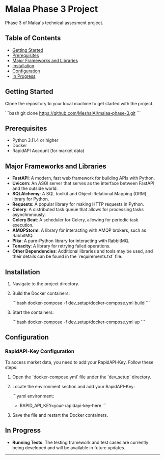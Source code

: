 # Malaa Phase 3 Project

Phase 3 of Malaa's technical assesment project.

## Table of Contents

- [Getting Started](#getting-started)
- [Prerequisites](#prerequisites)
- [Major Frameworks and Libraries](#major-frameworks-and-libraries)
- [Installation](#installation)
- [Configuration](#configuration)
- [In Progress](#in-progress)

## Getting Started

Clone the repository to your local machine to get started with the project.

\`\`\`bash
git clone https://github.com/MeshalAl/malaa-phase-3.git
\`\`\`

## Prerequisites

- Python 3.11.4 or higher
- Docker
- RapidAPI Account (for market data)

## Major Frameworks and Libraries

- **FastAPI**: A modern, fast web framework for building APIs with Python.
- **Uvicorn**: An ASGI server that serves as the interface between FastAPI and the outside world.
- **SQLAlchemy**: A SQL toolkit and Object-Relational Mapping (ORM) library for Python.
- **Requests**: A popular library for making HTTP requests in Python.
- **Celery**: A distributed task queue that allows for processing tasks asynchronously.
- **Celery Beat**: A scheduler for Celery, allowing for periodic task execution.
- **AMQPStorm**: A library for interacting with AMQP brokers, such as RabbitMQ.
- **Pika**: A pure-Python library for interacting with RabbitMQ.
- **Tenacity**: A library for retrying failed operations.
- **Other Dependencies**: Additional libraries and tools may be used, and their details can be found in the \`requirements.txt\` file.

## Installation

1. Navigate to the project directory.
2. Build the Docker containers:

   \`\`\`bash
   docker-compose -f dev_setup/docker-compose.yml build
   \`\`\`

3. Start the containers:

   \`\`\`bash
   docker-compose -f dev_setup/docker-compose.yml up
   \`\`\`

## Configuration

### RapidAPI-Key Configuration

To access market data, you need to add your RapidAPI-Key. Follow these steps:

1. Open the \`docker-compose.yml\` file under the \`dev_setup\` directory.
2. Locate the environment section and add your RapidAPI-Key:

   \`\`\`yaml
   environment:
     - RAPID_API_KEY=your-rapidapi-key-here
   \`\`\`

3. Save the file and restart the Docker containers.

## In Progress

- **Running Tests**: The testing framework and test cases are currently being developed and will be available in future updates.

---
